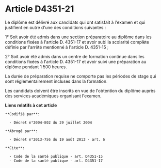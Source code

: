 # Article D4351-21

Le diplôme est délivré aux candidats qui ont satisfait à l'examen et qui justifient en outre d'une des conditions suivantes :

1° Soit avoir été admis dans une section préparatoire au diplôme dans les conditions fixées à l'article D. 4351-17 et avoir
subi la scolarité complète définie par l'arrêté mentionné à l'article D. 4351-15 ;

2° Soit avoir été admis dans un centre de formation continue dans les conditions fixées à l'article D. 4351-17 et avoir suivi
une préparation au diplôme pendant 1 500 heures.

La durée de préparation requise ne comporte pas les périodes de stage qui sont réglementairement incluses dans la formation.

Les candidats doivent être inscrits en vue de l'obtention du diplôme auprès des services académiques organisant l'examen.

**Liens relatifs à cet article**

	**Codifié par**:

	  - Décret n°2004-802 du 29 juillet 2004

	**Abrogé par**:

	  - Décret n°2013-756 du 19 août 2013 - art. 6

	**Cite**:

	  - Code de la santé publique - art. D4351-15
	  - Code de la santé publique - art. D4351-17

